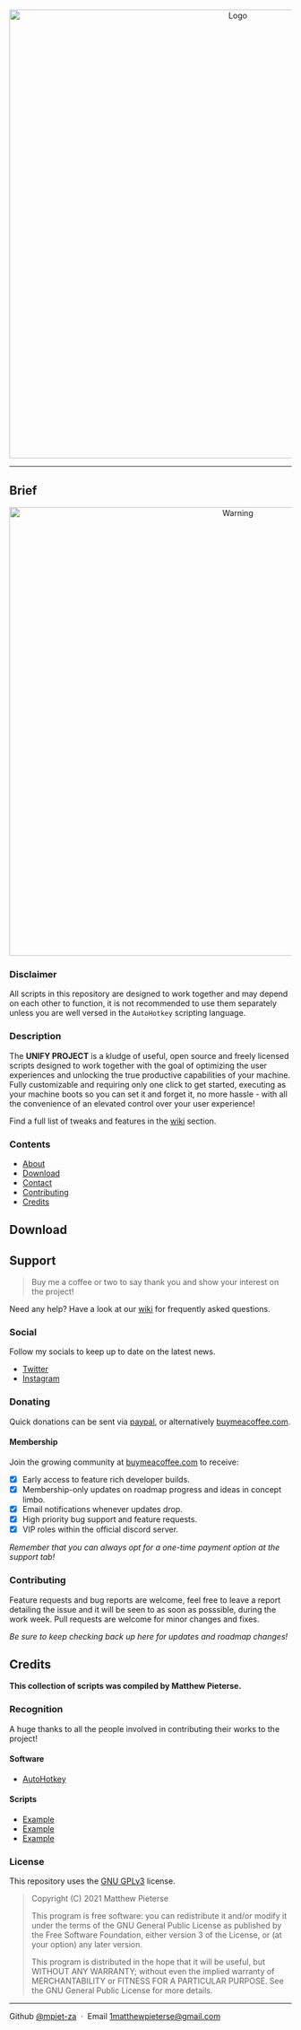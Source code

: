 #

<p align="center">
  <a href="https://github.com/mpiet-za/UNIFY-Project"><img src="https://i.imgur.com/839wpuz.png" alt="Logo" width="800"></a>
</p>

---

## Brief

<p align="center">
  <a href="https://github.com/mpiet-za/UNIFY-Project"><img src="https://i.imgur.com/7W30ykX.png" alt="Warning" width="800"></a>
</p>


### Disclaimer

All scripts in this repository are designed to work together and may depend on each other to function, it is not recommended to use them separately unless you are well versed in the `AutoHotkey` scripting language.

### Description

The **UNIFY PROJECT** is a kludge of useful, open source and freely licensed scripts designed to work together with the goal of optimizing the user experiences and unlocking the true productive capabilities of your machine. Fully customizable and requiring only one click to get started, executing as your machine boots so you can set it and forget it, no more hassle - with all the convenience of an elevated control over your user experience!

Find a full list of tweaks and features in the [wiki](https://github.com/mpiet-za/UNIFY-Project/wiki) section.

### Contents

- [About](#brief)
- [Download](#download)
- [Contact](#support)
- [Contributing](#contributing)
- [Credits](#credits)

## Download

## Support

>Buy me a coffee or two to say thank you and show your interest on the project!

Need any help? Have a look at our [wiki](https://github.com/mpiet-za/UNIFY-Project/wiki) for frequently asked questions.

### Social

Follow my socials to keep up to date on the latest news.

- [Twitter](https://twitter.com/)
- [Instagram](https://instagram.com/)

### Donating

Quick donations can be sent via [paypal](https://paypal.com/), or alternatively [buymeacoffee.com](https://www.buymeacoffee.com/).

#### Membership

Join the growing community at [buymeacoffee.com](https://www.buymeacoffee.com/) to receive:

- [x] Early access to feature rich developer builds.
- [x] Membership-only updates on roadmap progress and ideas in concept limbo.
- [x] Email notifications whenever updates drop.
- [x] High priority bug support and feature requests.
- [x] VIP roles within the official discord server.

*Remember that you can always opt for a one-time payment option at the support tab!*

### Contributing

Feature requests and bug reports are welcome, feel free to leave a report detailing the issue and it will be seen to as soon as posssible, during the work week. Pull requests are welcome for minor changes and fixes.

*Be sure to keep checking back up here for updates and roadmap changes!*

## Credits

**This collection of scripts was compiled by Matthew Pieterse.**

### Recognition

A huge thanks to all the people involved in contributing their works to the project!

#### Software

- [AutoHotkey](https://www.autohotkey.com/)

#### Scripts

- [Example](http://example.com/)
- [Example](http://example.com/)
- [Example](http://example.com/)

### License

This repository uses the [GNU GPLv3](https://spdx.org/licenses/GPL-3.0-or-later.html) license.

>Copyright (C) 2021 Matthew Pieterse
>
>This program is free software: you can redistribute it and/or modify it under the terms of the GNU General Public License as published by the Free Software Foundation, either version 3 of the License, or (at your option) any later version.
>
>This program is distributed in the hope that it will be useful, but WITHOUT ANY WARRANTY; without even the implied warranty of MERCHANTABILITY or FITNESS FOR A PARTICULAR PURPOSE. See the GNU General Public License for more details.
---
Github [@mpiet-za](https://github.com/mpiet-za/) &nbsp;&middot;&nbsp;
Email [1matthewpieterse@gmail.com](mailto:1matthewpieterse@gmail.com)